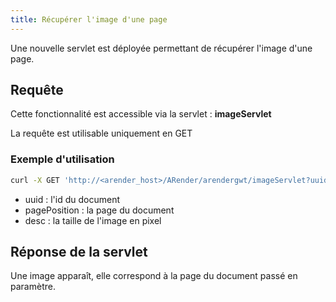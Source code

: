 ```yaml
---
title: Récupérer l'image d'une page
---
```


Une nouvelle servlet est déployée permettant de récupérer l'image d'une page.

## Requête 

Cette fonctionnalité est accessible via la servlet : **imageServlet**

La requête est utilisable uniquement en GET


### Exemple d'utilisation

``` bash
curl -X GET 'http://<arender_host>/ARender/arendergwt/imageServlet?uuid=docUUID&pagePosition=page&desc=size'
```

* uuid : l'id du document
* pagePosition : la page du document
* desc : la taille de l'image en pixel

## Réponse de la servlet

Une image apparaît, elle correspond à la page du document passé en paramètre.
